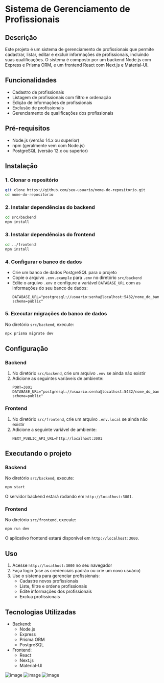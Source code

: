# Sistema de Gerenciamento de Profissionais

## Descrição
Este projeto é um sistema de gerenciamento de profissionais que permite cadastrar, listar, editar e excluir informações de profissionais, incluindo suas qualificações. O sistema é composto por um backend Node.js com Express e Prisma ORM, e um frontend React com Next.js e Material-UI.

## Funcionalidades
- Cadastro de profissionais
- Listagem de profissionais com filtro e ordenação
- Edição de informações de profissionais
- Exclusão de profissionais
- Gerenciamento de qualificações dos profissionais

## Pré-requisitos
- Node.js (versão 14.x ou superior)
- npm (geralmente vem com Node.js)
- PostgreSQL (versão 12.x ou superior)

## Instalação

### 1. Clonar o repositório
```bash
git clone https://github.com/seu-usuario/nome-do-repositorio.git
cd nome-do-repositorio
```

### 2. Instalar dependências do backend
```bash
cd src/backend
npm install
```

### 3. Instalar dependências do frontend
```bash
cd ../frontend
npm install
```

### 4. Configurar o banco de dados
- Crie um banco de dados PostgreSQL para o projeto
- Copie o arquivo `.env.example` para `.env` no diretório `src/backend`
- Edite o arquivo `.env` e configure a variável `DATABASE_URL` com as informações do seu banco de dados:
  ```
  DATABASE_URL="postgresql://usuario:senha@localhost:5432/nome_do_banco?schema=public"
  ```

### 5. Executar migrações do banco de dados
No diretório `src/backend`, execute:
```bash
npx prisma migrate dev
```

## Configuração

### Backend
1. No diretório `src/backend`, crie um arquivo `.env` se ainda não existir
2. Adicione as seguintes variáveis de ambiente:
   ```
   PORT=3001
   DATABASE_URL="postgresql://usuario:senha@localhost:5432/nome_do_banco?schema=public"
   ```

### Frontend
1. No diretório `src/frontend`, crie um arquivo `.env.local` se ainda não existir
2. Adicione a seguinte variável de ambiente:
   ```
   NEXT_PUBLIC_API_URL=http://localhost:3001
   ```

## Executando o projeto

### Backend
No diretório `src/backend`, execute:
```bash
npm start
```

O servidor backend estará rodando em `http://localhost:3001`.

### Frontend
No diretório `src/frontend`, execute:
```bash
npm run dev
```

O aplicativo frontend estará disponível em `http://localhost:3000`.

## Uso
1. Acesse `http://localhost:3000` no seu navegador
2. Faça login (use as credenciais padrão ou crie um novo usuário)
3. Use o sistema para gerenciar profissionais:
   - Cadastre novos profissionais
   - Liste, filtre e ordene profissionais
   - Edite informações dos profissionais
   - Exclua profissionais


## Tecnologias Utilizadas
- Backend:
  - Node.js
  - Express
  - Prisma ORM
  - PostgreSQL
- Frontend:
  - React
  - Next.js
  - Material-UI
 
![image](https://github.com/user-attachments/assets/f2c93c4b-6387-4b35-80ff-7b3c0a965e42)
![image](https://github.com/user-attachments/assets/18e4d128-d659-49a9-a3f2-1cfbdf3664f6)
![image](https://github.com/user-attachments/assets/99f93921-1ec4-414a-a5b7-f61f0f3732ea)



